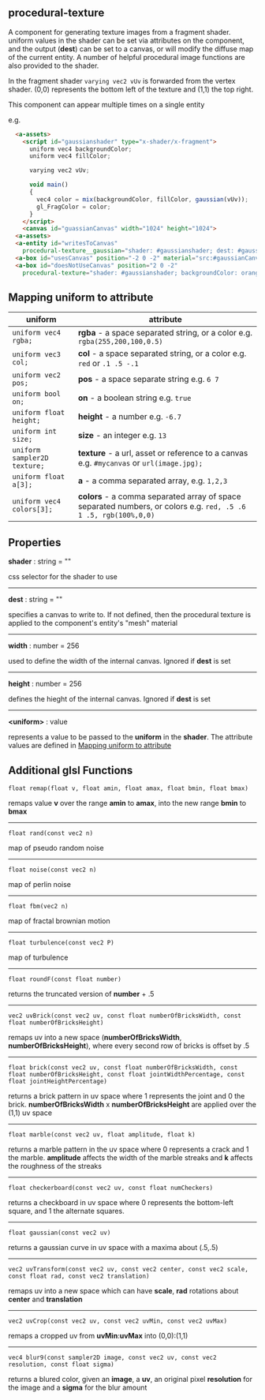 ## procedural-texture

A component for generating texture images from a fragment shader.  uniform values in the shader can be set via attributes on the component, and the output (**dest**) can be set to a canvas, or will modify the diffuse map of the current entity.  A number of helpful procedural image functions are also provided to the shader.

In the fragment shader `varying vec2 vUv` is forwarded from the vertex shader. (0,0) represents the bottom left of the texture and (1,1) the top right.

This component can appear multiple times on a single entity

e.g.
```html
  <a-assets>
    <script id="gaussianshader" type="x-shader/x-fragment">
      uniform vec4 backgroundColor;
      uniform vec4 fillColor;

      varying vec2 vUv;

      void main()
      {
        vec4 color = mix(backgroundColor, fillColor, gaussian(vUv));
        gl_FragColor = color;
      }
    </script>
    <canvas id="guassianCanvas" width="1024" height="1024">
  <a-assets>
  <a-entity id="writesToCanvas"
    procedural-texture__gaussian="shader: #gaussianshader; dest: #gaussian; backgroundColor: blue; fillColor: white"></a-entity>
  <a-box id="usesCanvas" position="-2 0 -2" material="src:#gaussianCanvas"></a-box>
  <a-box id="doesNotUseCanvas" position="2 0 -2" 
    procedural-texture="shader: #gaussianshader; backgroundColor: orange; fillColor: black"></a-box>
```

## Mapping uniform to attribute
| uniform | attribute |
| - | - |
| `uniform vec4 rgba;` | **rgba** - a space separated string, or a color e.g. `rgba(255,200,100,0.5)` |
| `uniform vec3 col;` | **col** - a space separated string, or a color e.g. `red` or `.1 .5 -.1` |
| `uniform vec2 pos;` | **pos** - a space separate string e.g. `6 7` |
| `uniform bool on;` | **on** - a boolean string e.g. `true` |
| `uniform float height;` | **height** - a number e.g. `-6.7` |
| `uniform int size;` | **size** - an integer e.g. `13` |
| `uniform sampler2D texture;` | **texture** - a url, asset or reference to a canvas e.g. `#mycanvas` or `url(image.jpg);` |
| `uniform float a[3];` | **a** - a comma separated array, e.g. `1,2,3` |
| `uniform vec4 colors[3];` | **colors** - a comma separated array of space separated numbers, or colors e.g. `red, .5 .6 1 .5, rgb(100%,0,0)` |

## Properties

**shader** : string = ""

css selector for the shader to use

---
**dest** : string = ""

specifies a canvas to write to.  If not defined, then the procedural texture is applied to the component's entity's "mesh" material

---
**width** : number = 256

used to define the width of the internal canvas.  Ignored if **dest** is set

---
**height** : number = 256

defines the hieght of the internal canvas. Ignored if **dest** is set

---
**\<uniform\>** : value

represents a value to be passed to the **uniform** in the **shader**.  The attribute values are defined in [Mapping uniform to attribute](#mapping)

## Additional glsl Functions

`float remap(float v, float amin, float amax, float bmin, float bmax)`

remaps value **v** over the range **amin** to **amax**, into the new range **bmin** to **bmax**

---
`float rand(const vec2 n)`

map of pseudo random noise

---
`float noise(const vec2 n)`

map of perlin noise

---
`float fbm(vec2 n)`

map of fractal brownian motion

---
`float turbulence(const vec2 P)`

map of turbulence

---
`float roundF(const float number)`

returns the truncated version of **number** + .5

---
`vec2 uvBrick(const vec2 uv, const float numberOfBricksWidth, const float numberOfBricksHeight)`

remaps uv into a new space (**numberOfBricksWidth**, **numberOfBricksHeight**), where every second row of bricks is offset by .5

---
`float brick(const vec2 uv, const float numberOfBricksWidth, const float numberOfBricksHeight, const float jointWidthPercentage, const float jointHeightPercentage)`

returns a brick pattern in uv space where 1 represents the joint and 0 the brick. **numberOfBricksWidth** x **numberOfBricksHeight** are applied over the (1,1) uv space

---
`float marble(const vec2 uv, float amplitude, float k)`

returns a marble pattern in the uv space where 0 represents a crack and 1 the marble. **amplitude** affects the width of the marble streaks and **k** affects the roughness of the streaks

---
`float checkerboard(const vec2 uv, const float numCheckers)`

returns a checkboard in uv space where 0 represents the bottom-left square, and 1 the alternate squares.

---
`float gaussian(const vec2 uv)`

returns a gaussian curve in uv space with a maxima about (.5,.5)

---
`vec2 uvTransform(const vec2 uv, const vec2 center, const vec2 scale, const float rad, const vec2 translation)`

remaps uv into a new space which can have **scale**, **rad** rotations about **center** and **translation**

---
`vec2 uvCrop(const vec2 uv, const vec2 uvMin, const vec2 uvMax)`

remaps a cropped uv from **uvMin**:**uvMax** into (0,0):(1,1)

---
`vec4 blur9(const sampler2D image, const vec2 uv, const vec2 resolution, const float sigma)`

returns a blured color, given an **image**, a **uv**, an original pixel **resolution** for the image and a **sigma** for the blur amount




